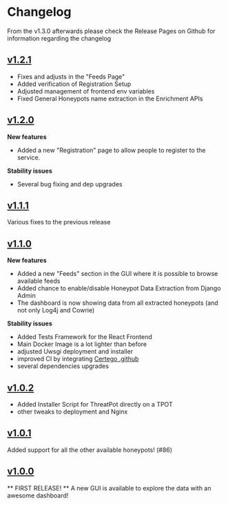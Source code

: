 # Changelog
From the v1.3.0 afterwards please check the Release Pages on Github for information regarding the changelog

## [v1.2.1](https://github.com/honeynet/ThreatPot/releases/tag/v1.2.1)
* Fixes and adjusts in the "Feeds Page"
* Added verification of Registration Setup
* Adjusted management of frontend env variables
* Fixed General Honeypots name extraction in the Enrichment APIs

## [v1.2.0](https://github.com/honeynet/ThreatPot/releases/tag/v1.2.0)
**New features**
* Added a new "Registration" page to allow people to register to the service.

**Stability issues**
* Several bug fixing and dep upgrades

## [v1.1.1](https://github.com/honeynet/ThreatPot/releases/tag/v1.1.1)
Various fixes to the previous release

## [v1.1.0](https://github.com/honeynet/ThreatPot/releases/tag/v1.1.0)
**New features**
* Added a new "Feeds" section in the GUI where it is possible to browse available feeds
* Added chance to enable/disable Honeypot Data Extraction from Django Admin
* The dashboard is now showing data from all extracted honeypots (and not only Log4j and Cowrie)

**Stability issues**
* Added Tests Framework for the React Frontend
* Main Docker Image is a lot lighter than before
* adjusted Uwsgi deployment and installer
* improved CI by integrating [Certego .github](https://github.com/certego/.github)
* several dependencies upgrades

## [v1.0.2](https://github.com/honeynet/ThreatPot/releases/tag/v1.0.2)
* Added Installer Script for ThreatPot directly on a TPOT
* other tweaks to deployment and Nginx


## [v1.0.1](https://github.com/honeynet/ThreatPot/releases/tag/v1.0.1)

Added support for all the other available honeypots! (#86)

## [v1.0.0](https://github.com/honeynet/ThreatPot/releases/tag/v1.0.0)

** FIRST RELEASE! **
A new GUI is available to explore the data with an awesome dashboard!